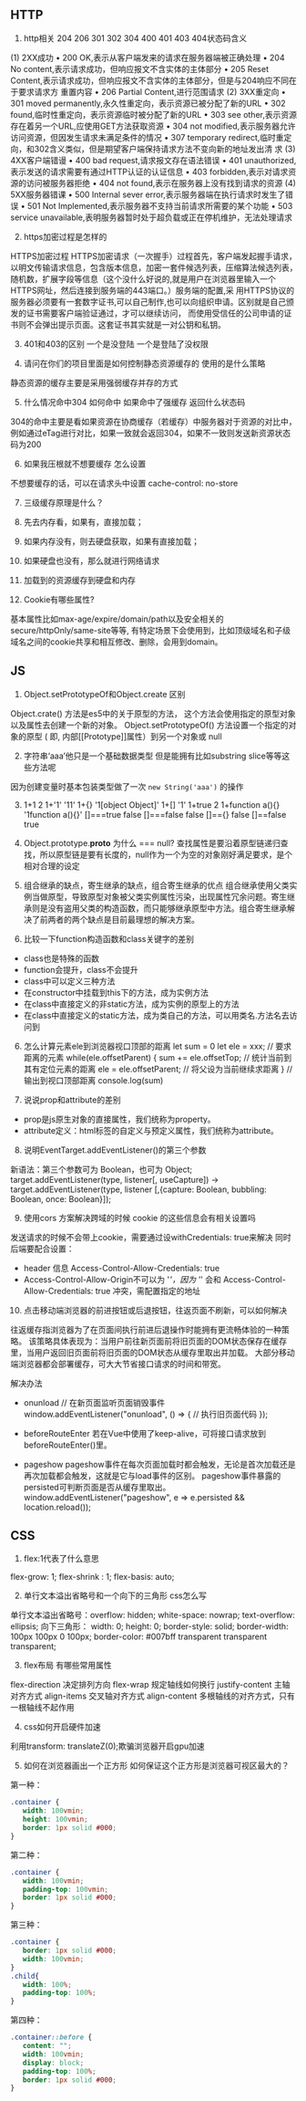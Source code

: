 ## HTTP
1. http相关 204 206 301 302 304 400 401 403 404状态码含义

(1) 2XX成功
• 200 OK,表示从客户端发来的请求在服务器端被正确处理
• 204 No content,表示请求成功，但响应报文不含实体的主体部分
• 205 Reset Content,表示请求成功，但响应报文不含实体的主体部分，但是与204响应不同在于要求请求方 
重置内容
• 206 Partial Content,进行范围请求
(2) 3XX重定向
• 301 moved permanently,永久性重定向，表示资源已被分配了新的URL
• 302 found,临时性重定向，表示资源临时被分配了新的URL
• 303 see other,表示资源存在着另一个URL,应使用GET方法获取资源
• 304 not modified,表示服务器允许访问资源，但因发生请求未满足条件的情况
• 307 temporary redirect,临时重定向，和302含义类似，但是期望客户端保持请求方法不变向新的地址发出清 
求
(3) 4XX客户端错谩
• 400 bad request,请求报文存在语法错误
• 401 unauthorized,表示发送的请求需要有通过HTTP认证的认证信息
• 403 forbidden,表示对请求资源的访问被服务器拒绝
• 404 not found,表示在服务器上没有找到请求的资源
(4) 5XX服务器错课
• 500 Internal sever error,表示服务器端在执行请求时发生了错误
• 501 Not Implemented,表示服务器不支持当前请求所需要的某个功能
• 503 service unavailable,表明服务器暂时处于超负载或正在停机维护，无法处理请求

2. https加密过程是怎样的

HTTPS加密过程
HTTPS加密请求（一次握手）过程首先，客户端发起握手请求，以明文传输请求信息，包含版本信息，加密一套件候选列表，压缩算法候选列表，随机数，扩展字段等信息（这个没什么好说的,就是用户在浏览器里输入一个HTTPS网址，然后连接到服务端的443端口。）服务端的配置,采 用HTTPS协议的服务器必须要有一套数字证书,可以自己制作,也可以向组织申请。区别就是自己颁发的证书需要客户端验证通过，才可以继续访问， 而使用受信任的公司申请的证书则不会弹出提示页面。这套证书其实就是一对公钥和私钥。

3. 401和403的区别
 一个是没登陆 一个是登陆了没权限

4. 请问在你们的项目里面是如何控制静态资源缓存的 使用的是什么策略

静态资源的缓存主要是采用强弱缓存并存的方式

5. 什么情况命中304 如何命中 如果命中了强缓存 返回什么状态码

304的命中主要是看如果资源在协商缓存（若缓存）中服务器对于资源的对比中，例如通过eTag进行对比，如果一致就会返回304，如果不一致则发送新资源状态码为200

6. 如果我压根就不想要缓存 怎么设置

不想要缓存的话，可以在请求头中设置 cache-control: no-store

7. 三级缓存原理是什么？

1. 先去内存看，如果有，直接加载；
2. 如果内存没有，则去硬盘获取，如果有直接加载；
3. 如果硬盘也没有，那么就进行网络请求
4. 加载到的资源缓存到硬盘和内存

8. Cookie有哪些属性?

基本属性比如max-age/expire/domain/path以及安全相关的secure/httpOnly/same-site等等, 
有特定场景下会使用到，比如顶级域名和子级域名之间的cookie共享和相互修改、删除，会用到domain。


## JS
1. Object.setPrototypeOf和Object.create 区别

Object.crate() 方法是es5中的关于原型的方法， 这个方法会使用指定的原型对象以及属性去创建一个新的对象。
Object.setPrototypeOf() 方法设置一个指定的对象的原型 ( 即, 内部[[Prototype]]属性）到另一个对象或  null

2. 字符串‘aaa’他只是一个基础数据类型 但是能拥有比如substring slice等等这些方法呢

因为创建变量时基本包装类型做了一次 `new String('aaa')` 的操作

3. 1+1                 2
   1+'1'               '11'
   1+{}                '1[object Object]'
   1+[]                '1'
   1+true              2
   1+function a(){}    '1function a(){}'
   []===true           false
   []===false          false
   []=={}              false
   []==false           true

3. Object.prototype.__proto__ 为什么 === null?
查找属性是要沿着原型链递归查找，所以原型链是要有长度的，null作为一个为空的对象刚好满足要求，是个相对合理的设定

4. 组合继承的缺点，寄生继承的缺点，组合寄生继承的优点
组合继承使用父类实例当做原型，导致原型对象被父类实例属性污染，出现属性冗余问题。寄生继承则是没有盗用父类的构造函数，而只能够继承原型中方法。组合寄生继承解决了前两者的两个缺点是目前最理想的解决方案。

5. 比较一下function构造函数和class关键字的差别
+ class也是特殊的函数
+ function会提升，class不会提升
+ class中可以定义三种方法
 + 在constructor中挂载到this下的方法，成为实例方法
 + 在class中直接定义的非static方法，成为实例的原型上的方法
 + 在class中直接定义的static方法，成为类自己的方法，可以用类名.方法名去访问到

6. 怎么计算元素ele到浏览器视口顶部的距离
let sum = 0
let ele = xxx; // 要求距离的元素
while(ele.offsetParent) {
 sum += ele.offsetTop; // 统计当前到其有定位元素的距离
 ele = ele.offsetParent; // 将父设为当前继续求距离
}
// 输出到视口顶部距离
console.log(sum)

7. 说说prop和attribute的差别
+ prop是js原生对象的直接属性，我们统称为property。
+ attribute定义：html标签的自定义与预定义属性，我们统称为attribute。

8. 说明EventTarget.addEventListener()的第三个参数

新语法：第三个参数可为 Boolean，也可为 Object;
target.addEventListener(type, listener[, useCapture]) -> 
target.addEventListener(type, listener [,{capture: Boolean, bubbling: Boolean, once: Boolean}]);

9. 使用cors 方案解决跨域的时候 cookie 的这些信息会有相关设置吗

发送请求的时候不会带上cookie，需要通过设withCredentials: true来解决
同时后端要配合设置：
- header 信息 Access-Control-Allow-Credentials: true
- Access-Control-Allow-Origin不可以为 '*'，因为 '*' 会和 Access-Control-Allow-Credentials: true 冲突，需配置指定的地址

10. 点击移动端浏览器的前进按钮或后退按钮，往返页面不刷新，可以如何解决

往返缓存指浏览器为了在页面间执行前进后退操作时能拥有更流畅体验的一种策略。
该策略具体表现为：当用户前往新页面前将旧页面的DOM状态保存在缓存里，当用户返回旧页面前将旧页面的DOM状态从缓存里取出并加载。
大部分移动端浏览器都会部署缓存，可大大节省接口请求的时间和带宽。

解决办法
- onunload
// 在新页面监听页面销毁事件
window.addEventListener("onunload", () => {
    // 执行旧页面代码
});

- beforeRouteEnter
若在Vue中使用了keep-alive，可将接口请求放到beforeRouteEnter()里。

- pageshow
pageshow事件在每次页面加载时都会触发，无论是首次加载还是再次加载都会触发，这就是它与load事件的区别。
pageshow事件暴露的persisted可判断页面是否从缓存里取出。
window.addEventListener("pageshow", e => e.persisted && location.reload());

## CSS
1. flex:1代表了什么意思

flex-grow: 1; flex-shrink : 1; flex-basis: auto;

2. 单行文本溢出省略号和一个向下的三角形  css怎么写

单行文本溢出省略号：overflow: hidden; white-space: nowrap; text-overflow: ellipsis;
向下三角形：
width: 0;
height: 0;
border-style: solid;
border-width: 100px 100px 0 100px;
border-color: #007bff transparent transparent transparent;

3. flex布局 有哪些常用属性

flex-direction 决定排列方向 
flex-wrap 规定轴线如何换行
justify-content 主轴对齐方式
align-items 交叉轴对齐方式
align-content 多根轴线的对齐方式，只有一根轴线不起作用

4.  css如何开启硬件加速

利用transform: translateZ(0);欺骗浏览器开启gpu加速

5. 如何在浏览器画出一个正方形  如何保证这个正方形是浏览器可视区最大的？


第一种：
```css
.container {
   width: 100vmin;
   height: 100vmin;
   border: 1px solid #000;
}
```
第二种：
```css
.container {
   width: 100vmin;
   padding-top: 100vmin;
   border: 1px solid #000;
}
```
第三种：
```css
.container {
   border: 1px solid #000;
   width: 100vmin;
}
.child{
   width: 100%;
   padding-top: 100%;
}
```
第四种：
```css
.container::before {
   content: "";
   width: 100vmin;
   display: block;
   padding-top: 100%;
   border: 1px solid #000;
}
```